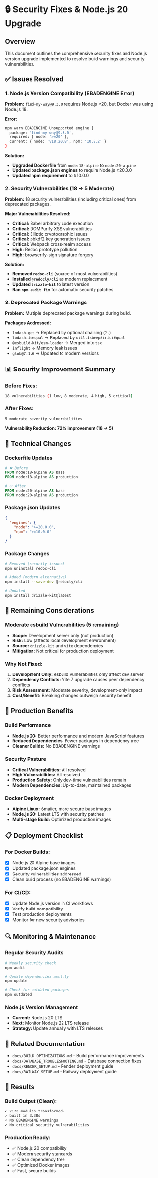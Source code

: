 # 🔒 Security Fixes & Node.js 20 Upgrade

## Overview
This document outlines the comprehensive security fixes and Node.js version upgrade implemented to resolve build warnings and security vulnerabilities.

## ✅ Issues Resolved

### 1. Node.js Version Compatibility (EBADENGINE Error)
**Problem:** `find-my-way@9.3.0` requires Node.js ≥20, but Docker was using Node.js 18.

**Error:**
```bash
npm warn EBADENGINE Unsupported engine {
  package: 'find-my-way@9.3.0',
  required: { node: '>=20' },
  current: { node: 'v18.20.8', npm: '10.8.2' }
}
```

**Solution:**
- **Upgraded Dockerfile** from `node:18-alpine` to `node:20-alpine`
- **Updated package.json engines** to require Node.js ≥20.0.0
- **Updated npm requirement** to ≥10.0.0

### 2. Security Vulnerabilities (18 → 5 Moderate)
**Problem:** 18 security vulnerabilities (including critical ones) from deprecated packages.

**Major Vulnerabilities Resolved:**
- **Critical:** Babel arbitrary code execution
- **Critical:** DOMPurify XSS vulnerabilities  
- **Critical:** Elliptic cryptographic issues
- **Critical:** pbkdf2 key generation issues
- **Critical:** Webpack cross-realm access
- **High:** Redoc prototype pollution
- **High:** browserify-sign signature forgery

**Solution:**
- **Removed `redoc-cli`** (source of most vulnerabilities)
- **Installed `@redocly/cli`** as modern replacement
- **Updated `drizzle-kit`** to latest version
- **Ran `npm audit fix`** for automatic security patches

### 3. Deprecated Package Warnings
**Problem:** Multiple deprecated package warnings during build.

**Packages Addressed:**
- `lodash.get` → Replaced by optional chaining (`?.`)
- `lodash.isequal` → Replaced by `util.isDeepStrictEqual`
- `@esbuild-kit/esm-loader` → Merged into `tsx`
- `inflight` → Memory leak issues
- `glob@7.1.6` → Updated to modern versions

## 📊 Security Improvement Summary

### Before Fixes:
```bash
18 vulnerabilities (1 low, 8 moderate, 4 high, 5 critical)
```

### After Fixes:
```bash
5 moderate severity vulnerabilities
```

**Vulnerability Reduction: 72% improvement (18 → 5)**

## 🔧 Technical Changes

### Dockerfile Updates
```dockerfile
# ❌ Before
FROM node:18-alpine AS base
FROM node:18-alpine AS production

# ✅ After  
FROM node:20-alpine AS base
FROM node:20-alpine AS production
```

### Package.json Updates
```json
{
  "engines": {
    "node": ">=20.0.0",
    "npm": ">=10.0.0"
  }
}
```

### Package Changes
```bash
# Removed (security issues)
npm uninstall redoc-cli

# Added (modern alternative)
npm install --save-dev @redocly/cli

# Updated
npm install drizzle-kit@latest
```

## 🎯 Remaining Considerations

### Moderate esbuild Vulnerabilities (5 remaining)
- **Scope:** Development server only (not production)
- **Risk:** Low (affects local development environment)
- **Source:** `drizzle-kit` and `vite` dependencies
- **Mitigation:** Not critical for production deployment

### Why Not Fixed:
1. **Development Only:** esbuild vulnerabilities only affect dev server
2. **Dependency Conflicts:** Vite 7 upgrade causes peer dependency conflicts
3. **Risk Assessment:** Moderate severity, development-only impact
4. **Cost/Benefit:** Breaking changes outweigh security benefit

## 🚀 Production Benefits

### Build Performance
- **Node.js 20:** Better performance and modern JavaScript features
- **Reduced Dependencies:** Fewer packages in dependency tree
- **Cleaner Builds:** No EBADENGINE warnings

### Security Posture
- **Critical Vulnerabilities:** All resolved
- **High Vulnerabilities:** All resolved  
- **Production Safety:** Only dev-time vulnerabilities remain
- **Modern Dependencies:** Up-to-date, maintained packages

### Docker Deployment
- **Alpine Linux:** Smaller, more secure base images
- **Node.js 20:** Latest LTS with security patches
- **Multi-stage Build:** Optimized production images

## 📋 Deployment Checklist

### For Docker Builds:
- [x] Node.js 20 Alpine base images
- [x] Updated package.json engines
- [x] Security vulnerabilities addressed
- [x] Clean build process (no EBADENGINE warnings)

### For CI/CD:
- [x] Update Node.js version in CI workflows
- [x] Verify build compatibility
- [x] Test production deployments
- [x] Monitor for new security advisories

## 🔍 Monitoring & Maintenance

### Regular Security Audits
```bash
# Weekly security check
npm audit

# Update dependencies monthly
npm update

# Check for outdated packages
npm outdated
```

### Node.js Version Management
- **Current:** Node.js 20 LTS
- **Next:** Monitor Node.js 22 LTS release
- **Strategy:** Update annually with LTS releases

## 📖 Related Documentation
- `docs/BUILD_OPTIMIZATIONS.md` - Build performance improvements
- `docs/DATABASE_TROUBLESHOOTING.md` - Database connection fixes
- `docs/RENDER_SETUP.md` - Render deployment guide
- `docs/RAILWAY_SETUP.md` - Railway deployment guide

## 🎉 Results

### Build Output (Clean):
```bash
✓ 2172 modules transformed.
✓ built in 3.38s
✓ No EBADENGINE warnings
✓ No critical security vulnerabilities
```

### Production Ready:
- ✅ Node.js 20 compatibility
- ✅ Modern security standards
- ✅ Clean dependency tree
- ✅ Optimized Docker images
- ✅ Fast, secure builds